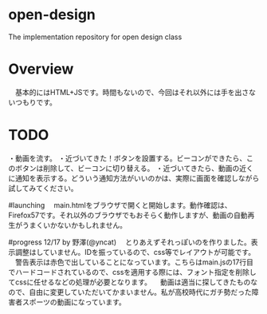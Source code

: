 ﻿# open-design
The implementation repository for open design class

# Overview
　基本的にはHTML+JSです。時間もないので、今回はそれ以外には手を出さないつもりです。

# TODO
・動画を流す。
・近づいてきた！ボタンを設置する。ビーコンができたら、このボタンは削除して、ビーコンに切り替える。
・近づいてきたら、動画の近くに通知を表示する。どういう通知方法がいいのかは、実際に画面を確認しながら試してみてください。

#launching
　main.htmlをブラウザで開くと開始します。動作確認は、Firefox57です。それ以外のブラウザでもおそらく動作しますが、動画の自動再生がうまくいかないかもしれません。

#progress
12/17 by 野澤(@yncat)
　とりあえずそれっぽいのを作りました。表示調整はしていません。IDを振っているので、css等でレイアウトが可能です。
　警告表示は赤色で出していることになっています。こちらはmain.jsの17行目でハードコードされているので、cssを適用する際には、フォント指定を削除してcssに任せるなどの処理が必要となります。
　動画は適当に探してきたものなので、自由に変更していただいてかまいません。私が高校時代にガチ勢だった障害者スポーツの動画になっています。